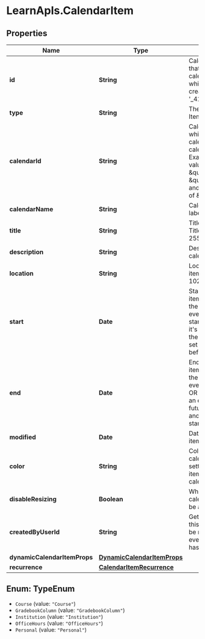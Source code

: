 # LearnApIs.CalendarItem

## Properties
Name | Type | Description | Notes
------------ | ------------- | ------------- | -------------
**id** | **String** | Calendar item identifier that indicates the id of the calendar item source which the item was created from. (Ex. &#x27;_417_1&#x27;) | [optional] 
**type** | **String** | The type of this Calendar Item.   | Type      | Description  | --------- | --------- | | Course |  | | GradebookColumn | Read only. | | Institution |  | | OfficeHours |  | | Personal |  |  | [optional] 
**calendarId** | **String** | Calendar source identifier which indicates the calendar on which the calendar item was created. Examples of possible values : \&quot;PERSONAL\&quot;, \&quot;INSTITUTION\&quot;, and course id in the format of \&quot;_3_1\&quot;. | [optional] 
**calendarName** | **String** | Calendar source label/display name. | [optional] 
**title** | **String** | Title of the calendar item. Title length cannot exceed 255 characters. | [optional] 
**description** | **String** | Description of the calendar item. | [optional] 
**location** | **String** | Location of the calendar item and it cannot exceed 1024 characters. | [optional] 
**start** | **Date** | Start date of the calendar item either in the past if the calendar item is for an event that&#x27;s already started OR in the future if it&#x27;s for an event to start in the future. This is always set and should occur before the end date. | [optional] 
**end** | **Date** | End date of the calendar item either in the past if the calendar item is for an event that&#x27;s already end OR in the future if it&#x27;s for an event to end in the future. This is always set and should occur after the start date. | [optional] 
**modified** | **Date** | Date when the calendar item was last modified. | [optional] 
**color** | **String** | Color to use for the calendar item. It&#x27;s a shared setting for all calendar items with the same calendar source identifier. | [optional] 
**disableResizing** | **Boolean** | Whether resizing of the calendar item should NOT be allowed. | [optional] 
**createdByUserId** | **String** | Get the user who created this calendar item. This will be null for non-personal events when the creator has been deleted. | [optional] 
**dynamicCalendarItemProps** | [**DynamicCalendarItemProps**](DynamicCalendarItemProps.md) |  | [optional] 
**recurrence** | [**CalendarItemRecurrence**](CalendarItemRecurrence.md) |  | [optional] 

<a name="TypeEnum"></a>
## Enum: TypeEnum

* `Course` (value: `"Course"`)
* `GradebookColumn` (value: `"GradebookColumn"`)
* `Institution` (value: `"Institution"`)
* `OfficeHours` (value: `"OfficeHours"`)
* `Personal` (value: `"Personal"`)

